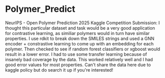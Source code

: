 # Polymer_Predict
NeurIPS - Open Polymer Prediction 2025 Kaggle Competition Submission:
I thought this particular dataset and task would be a very good application for contrastive learning, as similiar polymers would in turn have similar properties. I use rdkit to break down the SMILES strings and used a GNN encoder + constrastive learning to come up with an embedding for each polymer. Then checked to see if random forest classifiers or xgboost would result in a lower error. I had to use some transfer learning because of insanely bad coverage by the data. This worked relatively well and I had good error values for most properties. Can't share the data here due to kaggle policy but do search it up if you're interested!

